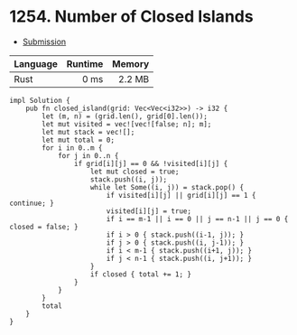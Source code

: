 # 1254. Number of Closed Islands
- [Submission](https://leetcode.com/submissions/detail/1262894087/)

| Language | Runtime | Memory |
| :-       |       -:|      -:|
| Rust | 0 ms | 2.2 MB |
```
impl Solution {
    pub fn closed_island(grid: Vec<Vec<i32>>) -> i32 {
        let (m, n) = (grid.len(), grid[0].len());
        let mut visited = vec![vec![false; n]; m];
        let mut stack = vec![];
        let mut total = 0;
        for i in 0..m {
            for j in 0..n {
                if grid[i][j] == 0 && !visited[i][j] {
                    let mut closed = true;
                    stack.push((i, j));
                    while let Some((i, j)) = stack.pop() {
                        if visited[i][j] || grid[i][j] == 1 { continue; }
                        visited[i][j] = true;
                        if i == m-1 || i == 0 || j == n-1 || j == 0 { closed = false; }
                        if i > 0 { stack.push((i-1, j)); }
                        if j > 0 { stack.push((i, j-1)); }
                        if i < m-1 { stack.push((i+1, j)); }
                        if j < n-1 { stack.push((i, j+1)); }
                    }
                    if closed { total += 1; }
                }
            }
        }
        total
    }
}
```
